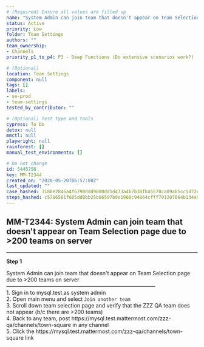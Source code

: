 ```yaml
---
# (Required) Ensure all values are filled up
name: "System Admin can join team that doesn't appear on Team Selection page due to >200 teams on server"
status: Active
priority: Low
folder: Team Settings
authors: ""
team_ownership: 
- Channels
priority_p1_to_p4: P3 - Deep Functions (Do extensive scenarios work?)

# (Optional)
location: Team Settings
component: null
tags: []
labels: 
- se-prod
- team-settings
tested_by_contributor: ""

# (Optional) Test type and tools
cypress: To Do
detox: null
mmctl: null
playwright: null
rainforest: []
manual_test_environments: []

# Do not change
id: 5445756
key: MM-T2344
created_on: "2020-05-20T06:57:00Z"
last_updated: ""
case_hashed: 3180e2846a4f6790ddd9000dd1d473a4b7b38fba5570ca09ab5cc5d72e8a0d9dbd7f768b621676b882ce024deb169018
steps_hashed: c5786581f605dd0bb25b86597b9e1908c94864cfff791207664b134a96c0e14a4213fdec5f6d5aeb00a12683e5a1fd44
---
```


<!-- (Auto-generated) Based on frontmatter's "key" and "name" -->

## MM-T2344: System Admin can join team that doesn't appear on Team Selection page due to >200 teams on server

---

**Step 1**

System Admin can join team that doesn't appear on Team Selection page due to >200 teams on server\
————————————————————————————\
1\. Sign in to mysql.test as system admin\
2\. Open main menu and select `Join another team`\
3\. Scroll down team selection page and verify that the ZZZ QA team does not appear (b/c there are >200 teams)\
4\. Back to any team, post https\://mysql.test.mattermost.com/zzz-qa/channels/town-square in any channel\
5\. Click the https\://mysql.test.mattermost.com/zzz-qa/channels/town-square link
